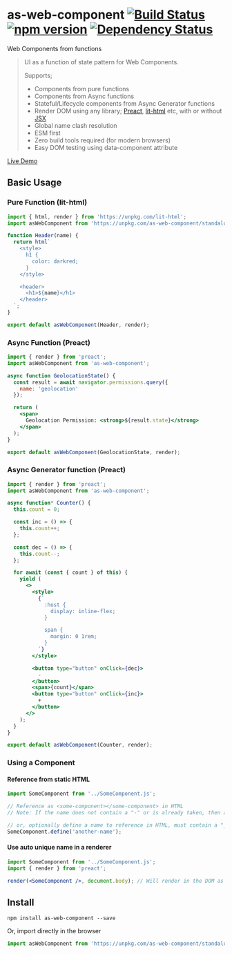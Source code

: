 # as-web-component [![Build Status](https://travis-ci.org/bealearts/as-web-component.png?branch=master)](https://travis-ci.org/bealearts/as-web-component) [![npm version](https://badge.fury.io/js/as-web-component.svg)](http://badge.fury.io/js/as-web-component) [![Dependency Status](https://david-dm.org/bealearts/as-web-component.png)](https://david-dm.org/bealearts/as-web-component)

Web Components from functions

> UI as a function of state pattern for Web Components.
>
> Supports;
>
> - Components from pure functions
> - Components from Async functions
> - Stateful/Lifecycle components from Async Generator functions
> - Render DOM using any library; [Preact](https://preactjs.com/), [lit-html](https://lit-html.polymer-project.org/) etc, with or without [JSX](https://reactjs.org/docs/introducing-jsx.html)
> - Global name clash resolution
> - ESM first
> - Zero build tools required (for modern browsers)
> - Easy DOM testing using data-component attribute

[Live Demo](https://raw.githack.com/bealearts/as-web-component/main/example/demo.html)

## Basic Usage

### Pure Function (lit-html)

```js
import { html, render } from 'https://unpkg.com/lit-html';
import asWebComponent from 'https://unpkg.com/as-web-component/standalone.js';

function Header(name) {
  return html`
    <style>
      h1 {
        color: darkred;
      }
    </style>

    <header>
      <h1>${name}</h1>
    </header>
  `;
}

export default asWebComponent(Header, render);
```

### Async Function (Preact)

```jsx
import { render } from 'preact';
import asWebComponent from 'as-web-component';

async function GeolocationState() {
  const result = await navigator.permissions.query({
    name: 'geolocation'
  });

  return (
    <span>
      Geolocation Permission: <strong>${result.state}</strong>
    </span>
  );
}

export default asWebComponent(GeolocationState, render);
```

### Async Generator function (Preact)

```jsx
import { render } from 'preact';
import asWebComponent from 'as-web-component';

async function* Counter() {
  this.count = 0;

  const inc = () => {
    this.count++;
  };

  const dec = () => {
    this.count--;
  };

  for await (const { count } of this) {
    yield (
      <>
        <style>
          {`
            :host {
              display: inline-flex;
            }

            span {
              margin: 0 1rem;
            }
          `}
        </style>

        <button type="button" onClick={dec}>
          -
        </button>
        <span>{count}</span>
        <button type="button" onClick={inc}>
          +
        </button>
      </>
    );
  }
}

export default asWebComponent(Counter, render);
```

### Using a Component

#### Reference from static HTML

```js
import SomeComponent from '../SomeComponent.js';

// Reference as <some-component></some-component> in HTML
// Note: If the name does not contain a "-" or is already taken, then a "-{UID}" will be added to the name

// or, optionally define a name to reference in HTML, must contain a "_" and be unique in the page
SomeComponent.define('another-name');
```

#### Use auto unique name in a renderer

```jsx
import SomeComponent from '../SomeComponent.js';
import { render } from 'preact';

render(<SomeComponent />, document.body); // Will render in the DOM as <some-component></some-component>
```

## Install

```shell
npm install as-web-component --save
```

Or, import directly in the browser

```js
import asWebComponent from 'https://unpkg.com/as-web-component/standalone.js';
```
